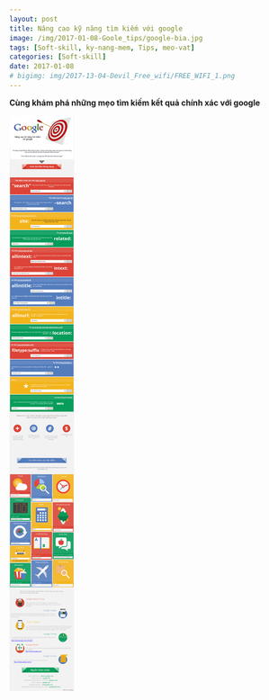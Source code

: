 ```yaml
---
layout: post
title: Nâng cao kỹ năng tìm kiếm với google
image: /img/2017-01-08-Goole_tips/google-bia.jpg
tags: [Soft-skill, ky-nang-mem, Tips, meo-vat]
categories: [Soft-skill]
date: 2017-01-08
# bigimg: img/2017-13-04-Devil_Free_wifi/FREE_WIFI_1.png
---
```



**Cùng khám phá những mẹo tìm kiếm kết quả chính xác với google**


![Google tips](/img/2017-01-08-Goole_tips/google-tips.jpg)
